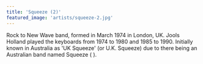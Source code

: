 ```yaml
---
title: 'Squeeze (2)'
featured_image: 'artists/squeeze-2.jpg'
---
```

Rock to New Wave band, formed in March 1974 in London, UK.
Jools Holland played the keyboards from 1974 to 1980 and 1985 to 1990.
Initially known in Australia as 'UK Squeeze' (or U.K. Squeeze) due to there being an Australian band named Squeeze (  ).
